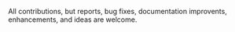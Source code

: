 All contributions, but reports, bug fixes, documentation improvents, enhancements, and ideas are welcome.
